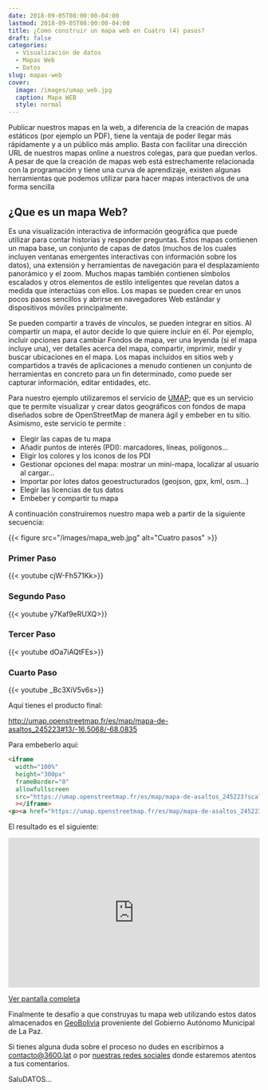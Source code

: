 ```yaml
---
date: 2018-09-05T08:00:00-04:00
lastmod: 2018-09-05T08:00:00-04:00
title: ¿Como construir un mapa web en Cuatro (4) pasos?
draft: false
categories:
  - Visualización de datos
  - Mapas Web
  - Datos
slug: mapas-web
cover:
  image: /images/umap_web.jpg
  caption: Mapa WEB
  style: normal
---
```


Publicar nuestros mapas en la web, a diferencia de la creación de mapas estáticos (por ejemplo un PDF), tiene la ventaja de poder llegar más rápidamente y a un público más amplio.
Basta con facilitar una dirección URL de nuestros mapas online a nuestros colegas, para que puedan verlos.
A pesar de que la creación de mapas web está estrechamente relacionada con la programación y tiene una curva de aprendizaje, existen algunas herramientas que podemos utilizar para hacer mapas interactivos de una forma sencilla

## ¿Que es un mapa Web?

Es una visualización interactiva de información geográfica que puede utilizar para contar historias y responder preguntas. Estos mapas contienen un mapa base, un conjunto de capas de datos (muchos de los cuales incluyen ventanas emergentes interactivas con información sobre los datos), una extensión y herramientas de navegación para el desplazamiento panorámico y el zoom. Muchos mapas también contienen símbolos escalados y otros elementos de estilo inteligentes que revelan datos a medida que interactúas con ellos.
Los mapas se pueden crear en unos pocos pasos sencillos y abrirse en navegadores Web estándar y dispositivos móviles principalmente.

Se pueden compartir a través de vínculos, se pueden integrar en sitios. Al compartir un mapa, el autor decide lo que quiere incluir en él.
Por ejemplo, incluir opciones para cambiar Fondos de mapa, ver una leyenda (si el mapa incluye una), ver detalles acerca del mapa, compartir, imprimir, medir y buscar ubicaciones en el mapa.
Los mapas incluidos en sitios web y compartidos a través de aplicaciones a menudo contienen un conjunto de herramientas en concreto para un fin determinado, como puede ser capturar información, editar entidades, etc.

Para nuestro ejemplo utilizaremos el servicio de [UMAP](https://umap.openstreetmap.fr/es/); que es un servicio que te permite visualizar y crear datos geográficos con fondos de mapa diseñados sobre de OpenStreetMap de manera ágil y embeber en tu sitio.
Asimismo, este servicio te permite :

- Elegir las capas de tu mapa
- Añadir puntos de interés (PDI): marcadores, líneas, polígonos...
- Eligir los colores y los iconos de los PDI
- Gestionar opciones del mapa: mostrar un mini-mapa, localizar al usuario al cargar...
- Importar por lotes datos geoestructurados (geojson, gpx, kml, osm...)
- Elegir las licencias de tus datos
- Embeber y compartir tu mapa

A continuación construiremos nuestro mapa web a partir de la siguiente secuencia:

{{< figure src="/images/mapa_web.jpg" alt="Cuatro pasos" >}}

### Primer Paso

{{< youtube cjW-Fh571Kk>}}

### Segundo Paso

{{< youtube y7Kaf9eRUXQ>}}

### Tercer Paso

{{< youtube dOa7iAQtFEs>}}

### Cuarto Paso

{{< youtube _Bc3XiV5v6s>}}

Aquí tienes el producto final:

http://umap.openstreetmap.fr/es/map/mapa-de-asaltos_245223#13/-16.5068/-68.0835

Para embeberlo aquí:

```html
<iframe
  width="100%"
  height="300px"
  frameBorder="0"
  allowfullscreen
  src="https://umap.openstreetmap.fr/es/map/mapa-de-asaltos_245223?scaleControl=false&miniMap=false&scrollWheelZoom=false&zoomControl=true&allowEdit=false&moreControl=true&searchControl=null&tilelayersControl=null&embedControl=null&datalayersControl=true&onLoadPanel=undefined&captionBar=false"
  ></iframe>
<p><a href="https://umap.openstreetmap.fr/es/map/mapa-de-asaltos_245223">Ver pantalla completa</a></p>
```

El resultado es el siguiente:

<iframe
  width="100%"
  height="300px"
  frameBorder="0"
  allowfullscreen
  src="https://umap.openstreetmap.fr/es/map/mapa-de-asaltos_245223?scaleControl=false&miniMap=false&scrollWheelZoom=false&zoomControl=true&allowEdit=false&moreControl=true&searchControl=null&tilelayersControl=null&embedControl=null&datalayersControl=true&onLoadPanel=undefined&captionBar=false"
  ></iframe>
<p><a href="https://umap.openstreetmap.fr/es/map/mapa-de-asaltos_245223">Ver pantalla completa</a></p>

Finalmente te desafío a que construyas tu mapa web utilizando estos datos almacenados en [GeoBolivia](http://geo.gob.bo/download/?w=GobMunicipal&l=Museoswgs84) proveniente del Gobierno Autónomo Municipal de La Paz.

Si tienes alguna duda sobre el proceso no dudes en escribirnos a <a href="mailto:contacto@3600.lat">contacto@3600.lat</a> o por [nuestras redes sociales](https://3600.lat/contacto/) donde estaremos atentos a tus comentarios.

SaluDATOS...
